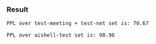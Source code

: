 ### Result

```
PPL over test-meeting + test-net set is: 70.67

PPL over aishell-test set is: 98.96
```